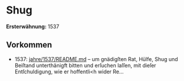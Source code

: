 # Shug

**Ersterwähnung:** 1537

## Vorkommen
- 1537: [jahre/1537/README.md](../jahre/1537/README.md) – um
gnädigſten Rat, Hülfe, Shug und Beiſtand unterthänigft
bitten und erſuchen laſſen, mit dieſer Entſchuldigung, wie
er hoffentli<h wider Re...

